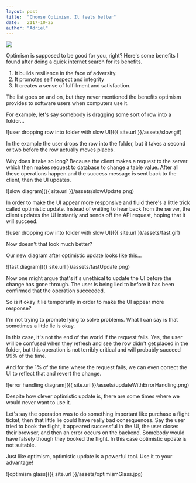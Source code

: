 ```yaml
---
layout: post
title:  "Choose Optimism. It feels better"
date:   2117-10-25
author: "Adriel"
---
```

<img src="{{ site.url }}/assets/optimism.jpg">

Optimism is supposed to be good for you, right? Here's some benefits I found after doing a quick internet search for its benefits.

1. It builds resilience in the face of adversity.
1. It promotes self respect and integrity
1. It creates a sense of fulfillment and satisfaction.

The list goes on and on, but they never mentioned the benefits optimism provides to software users when computers use it.

For example, let's say somebody is dragging some sort of row into a folder...

![user dropping row into folder with slow UI]({{ site.url }}/assets/slow.gif)

In the example the user drops the row into the folder, but it takes a second or two before the row actually moves places.

Why does it take so long? Because the client makes a request to the server which then makes request to database to change a table value. After all these operations happen and the success message is sent back to the client, then the UI updates.

![slow diagram]({{ site.url }}/assets/slowUpdate.png)

In order to make the UI appear more responsive and fluid there's a little trick called optimistic update. Instead of waiting to hear back from the server, the client updates the UI instantly and sends off the API request, hoping that it will succeed.

![user dropping row into folder with slow UI]({{ site.url }}/assets/fast.gif)

Now doesn't that look much better?

Our new diagram after optimistic update looks like this...

![fast diagram]({{ site.url }}/assets/fastUpdate.png)

Now one might argue that's it's unethical to update the UI before the change has gone through. The user is being lied to before it has been confirmed that the operation succeeded.

So is it okay it lie temporarily in order to make the UI appear more response?

I'm not trying to promote lying to solve problems. What I can say is that sometimes a little lie is okay.

In this case, it's not the end of the world if the request fails. Yes, the user will be confused when they refresh and see the row didn't get placed in the folder, but this operation is not terribly critical and will probably succeed 99% of the time.

And for the 1% of the time where the request fails, we can even correct the UI to reflect that and revert the change.

![error handling diagram]({{ site.url }}/assets/updateWithErrorHandling.png)

Despite how clever optimistic update is, there are some times where we would never want to use it.

Let's say the operation was to do something important like purchase a flight ticket, then that little lie could have really bad consequences. Say the user tried to book the flight, it appeared successful in the UI, the user closes their browser, and then an error occurs on the backend. Somebody would have falsely though they booked the flight. In this case optimistic update is not suitable.

Just like optimism, optimistic update is a powerful tool. Use it to your advantage!

![optimism glass]({{ site.url }}/assets/optimismGlass.jpg)